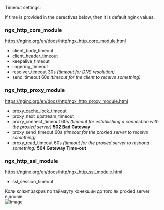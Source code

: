 Timeout settings:

If time is provided in the derectives below, then it is default nginx values.

### ngx_http_core_module
https://nginx.org/en/docs/http/ngx_http_core_module.html

- client_body_timeout
- client_header_timeout
- keepalive_timeout
- lingering_timeout
- resolver_timeout 30s _(timeout for DNS resolution)_
- send_timeout 60s _(timeout for the client to receive something)_

### ngx_http_proxy_module
https://nginx.org/en/docs/http/ngx_http_proxy_module.html

- proxy_cache_lock_timeout
- proxy_next_upstream_timeout
- proxy_connect_timeout 60s _(timeout for establishing a connection with the proxied server)_ __502 Bad Gateway__
- proxy_send_timeout 60s _(timeout for the proxied server to receive something)_
- proxy_read_timeout 60s _(timeout for the proxied server to respond something)_ __504 Gateway Time-out__

### ngx_http_ssl_module
https://nginx.org/en/docs/http/ngx_http_ssl_module.html

- ssl_session_timeout

Коли клієнт закрив по таймауту конекшин до того як proxied server відповів\
![image](https://github.com/user-attachments/assets/61e08122-9e0b-4753-97e7-5d2d0550a0cc)
